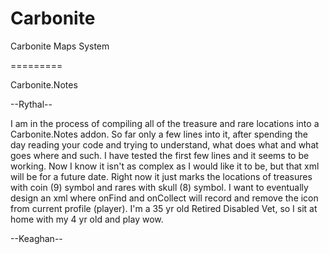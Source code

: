 Carbonite
=========

Carbonite Maps System

=========

Carbonite.Notes

--Rythal--

I am in the process of compiling all of the treasure and rare locations into a Carbonite.Notes addon.
So far only a few lines into it, after spending the day reading your code and trying to understand, 
what does what and what goes where and such. I have tested the first few lines and it seems to be working.
Now I know it isn't as complex as I would like it to be, but that xml will be for a future date. Right now 
it just marks the locations of treasures with coin (9) symbol and rares with skull (8) symbol. I want to 
eventually design an xml where onFind and onCollect will record and remove the icon from current profile
(player). I'm a 35 yr old Retired Disabled Vet, so I sit at home with my 4 yr old and play wow.

--Keaghan--
